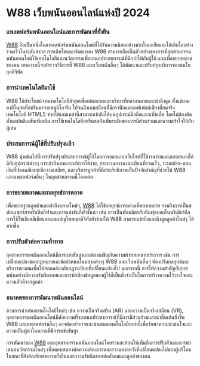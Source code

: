 # W88 เว็บพนันออนไลน์แห่งปี 2024

### แพลตฟอร์มพนันออนไลน์และการพัฒนาที่ยั่งยืน

[W88](https://w88hcm.bet/) ถือเป็นหนึ่งในแพลตฟอร์มพนันออนไลน์ที่ได้รับความนิยมอย่างมากในเอเชียและได้เติบโตอย่างรวดเร็วในระดับสากล การเติบโตและพัฒนาของ W88 สามารถถือเป็นตัวอย่างของการที่อุตสาหกรรมพนันออนไลน์ใช้เทคโนโลยีและนวัตกรรมเพื่อเสนอประสบการณ์ที่ดีกว่าให้กับผู้ใช้ และเพื่อขยายตลาดของตน บทความนี้จะสำรวจวิธีการที่ W88 และเว็บพนันอื่นๆ ได้พัฒนาและปรับปรุงบริการของตนในยุคดิจิทัล

### การนำเทคโนโลยีมาใช้
W88 ใช้ประโยชน์จากเทคโนโลยีล่าสุดเพื่อเสนอเกมและบริการที่หลากหลายและน่าดึงดูด ตั้งแต่เกมคาสิโนสดที่สตรีมมาจากสตูดิโอจริง ไปจนถึงเกมสล็อตที่มีกราฟิกและเอฟเฟกต์เสียงที่สมจริง เทคโนโลยี HTML5 ช่วยให้เกมเหล่านี้สามารถเข้าถึงได้บนอุปกรณ์มือถือและแท็บเล็ต โดยไม่ต้องติดตั้งแอปพลิเคชันเพิ่มเติม การใช้เทคโนโลยีสตรีมสดยังเพิ่มระดับของการมีส่วนร่วมและความเร้าใจให้กับผู้เล่น

### ประสบการณ์ผู้ใช้ที่ปรับปรุงแล้ว
W88 มุ่งเน้นไปที่การปรับปรุงประสบการณ์ผู้ใช้โดยการออกแบบเว็บไซต์ที่ใช้งานง่ายและตอบสนองได้ดีกับอุปกรณ์ต่างๆ การเข้าถึงเกมและบริการได้ง่าย, กระบวนการลงทะเบียนที่รวดเร็ว, ระบบฝาก-ถอนเงินที่ปลอดภัยและมีความเสถียร, และบริการลูกค้าที่มีประสิทธิภาพเป็นปัจจัยสำคัญที่ช่วยให้ W88 และแพลตฟอร์มอื่นๆ ในอุตสาหกรรมนี้โดดเด่น

### การขยายตลาดและกลยุทธ์การตลาด
เพื่อขยายฐานลูกค้าและเข้าถึงตลาดใหม่ๆ, [W88](https://w88co.com/) ได้ใช้กลยุทธ์การตลาดที่หลากหลาย รวมถึงการเป็นสปอนเซอร์สำหรับทีมกีฬาและการแข่งขันกีฬาชั้นนำ เช่น การเป็นพันธมิตรกับทีมฟุตบอลในพรีเมียร์ลีก การใช้โซเชียลมีเดียและแคมเปญโฆษณาดิจิทัลยังช่วยให้ W88 สามารถเข้าถึงและดึงดูดลูกค้าใหม่ๆ ได้มากขึ้น

### การปรับตัวต่อความท้าทาย
อุตสาหกรรมพนันออนไลน์มีการแข่งขันสูงและต้องเผชิญกับความท้าทายหลายประการ เช่น การเปลี่ยนแปลงของกฎหมายและข้อกำหนดในตลาดต่างๆ W88 และเว็บพนันอื่นๆ ต้องปรับกลยุทธ์และบริการของตนเพื่อให้สอดคล้องกับกฎระเบียบที่เปลี่ยนแปลงไป นอกจากนี้ การให้ความสำคัญกับการพนันอย่างมีความรับผิดชอบและการปกป้องข้อมูลของผู้ใช้ก็เป็นสิ่งจำเป็นในการสร้างความไว้วางใจและความภักดีจากลูกค้า

### อนาคตของการพัฒนาพนันออนไลน์
ด้วยการนำเสนอเทคโนโลยีใหม่ๆ เช่น ความเป็นจริงเสริม (AR) และความเป็นจริงเสมือน (VR), อุตสาหกรรมพนันออนไลน์มีศักยภาพที่จะเสนอประสบการณ์ที่มีการมีส่วนร่วมและน่าตื่นเต้นยิ่งขึ้น W88 และแพลตฟอร์มอื่นๆ อาจต้องสำรวจและนำเสนอเทคโนโลยีเหล่านี้เพื่อรักษาความน่าสนใจและความเป็นผู้นำในตลาดที่มีการแข่งขันสูง

การพัฒนาของ [W88](https://m88-asia.net/) และอุตสาหกรรมพนันออนไลน์โดยรวมสะท้อนให้เห็นถึงการปรับตัวและการนำเสนอนวัตกรรมใหม่ๆ เพื่อตอบสนองต่อความต้องการและความคาดหวังที่เปลี่ยนแปลงไปของผู้บริโภค ในขณะที่ยังต้องรักษาความยั่งยืนและความรับผิดชอบต่อสังคมและลูกค้าของตน
